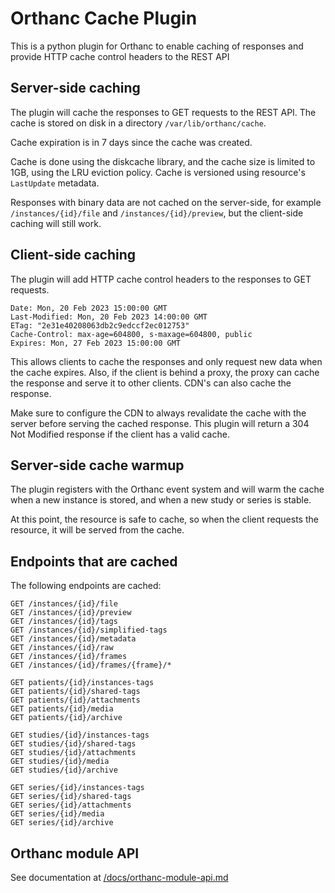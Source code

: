 Orthanc Cache Plugin
====================

This is a python plugin for Orthanc to enable caching of responses and provide 
HTTP cache control headers to the REST API

## Server-side caching

The plugin will cache the responses to GET requests to the REST API. The cache 
is stored on disk in a directory `/var/lib/orthanc/cache`. 

Cache expiration is in 7 days since the cache was created.

Cache is done using the diskcache library, and the cache size is limited to 1GB,
using the LRU eviction policy. Cache is versioned using resource's `LastUpdate`
metadata.

Responses with binary data are not cached on the server-side, for example
`/instances/{id}/file` and `/instances/{id}/preview`, but the client-side
caching will still work.

## Client-side caching

The plugin will add HTTP cache control headers to the responses to GET requests.

```
Date: Mon, 20 Feb 2023 15:00:00 GMT
Last-Modified: Mon, 20 Feb 2023 14:00:00 GMT
ETag: "2e31e40208063db2c9edccf2ec012753"
Cache-Control: max-age=604800, s-maxage=604800, public
Expires: Mon, 27 Feb 2023 15:00:00 GMT    
```

This allows clients to cache the responses and only request new data when the
cache expires. Also, if the client is behind a proxy, the proxy can cache the
response and serve it to other clients. CDN's can also cache the response.

Make sure to configure the CDN to always revalidate the cache with the server
before serving the cached response. This plugin will return a 304 Not Modified
response if the client has a valid cache.

## Server-side cache warmup

The plugin registers with the Orthanc event system and will warm the cache
when a new instance is stored, and when a new study or series is stable.

At this point, the resource is safe to cache, so when the client requests the
resource, it will be served from the cache.

## Endpoints that are cached

The following endpoints are cached:

```
GET /instances/{id}/file
GET /instances/{id}/preview
GET /instances/{id}/tags
GET /instances/{id}/simplified-tags
GET /instances/{id}/metadata
GET /instances/{id}/raw
GET /instances/{id}/frames
GET /instances/{id}/frames/{frame}/*

GET patients/{id}/instances-tags
GET patients/{id}/shared-tags
GET patients/{id}/attachments
GET patients/{id}/media
GET patients/{id}/archive

GET studies/{id}/instances-tags
GET studies/{id}/shared-tags
GET studies/{id}/attachments
GET studies/{id}/media
GET studies/{id}/archive

GET series/{id}/instances-tags
GET series/{id}/shared-tags
GET series/{id}/attachments
GET series/{id}/media
GET series/{id}/archive
```

## Orthanc module API

See documentation at [/docs/orthanc-module-api.md](/docs/orthanc-module-api.md)
